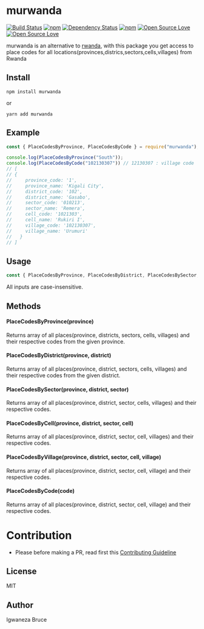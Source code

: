 # murwanda

[![Build Status](https://travis-ci.com/knowbee/murwanda.svg?token=yN9jXnk59suszMqNsJJb&branch=master)](https://travis-ci.com/knowbee/murwanda)
[![npm](https://img.shields.io/npm/dt/murwanda.svg)](https://www.npmjs.com/package/murwanda)
[![Dependency Status](https://david-dm.org/knowbee/murwanda.svg)](https://david-dm.org/knowbee/murwanda)
[![npm](https://img.shields.io/npm/v/murwanda.svg)](https://www.npmjs.com/package/murwanda)
[![Open Source Love](https://badges.frapsoft.com/os/v1/open-source.svg?v=102)](https://github.com/ellerbrock/open-source-badge/)
[![Open Source Love](https://badges.frapsoft.com/os/mit/mit.svg?v=102)](https://github.com/ellerbrock/open-source-badge/)

murwanda is an alternative to [rwanda](https://nodei.co/npm/rwanda/), with this package you get access to place codes for all locations(provinces,districs,sectors,cells,villages) from Rwanda


## Install

```cli
npm install murwanda
```

or

```cli
yarn add murwanda
```


## Example

```js
const { PlaceCodesByProvince, PlaceCodesByCode } = require("murwanda");

console.log(PlaceCodesByProvince("South"));
console.log(PlaceCodesByCode("102130307")) // 12130307 : village code
// [
// {
//     province_code: '1',
//     province_name: 'Kigali City',
//     district_code: '102',
//     district_name: 'Gasabo',
//     sector_code: '010213',
//     sector_name: 'Remera',
//     cell_code: '1021303',
//     cell_name: 'Rukiri I',
//     village_code: '102130307',
//     village_name: 'Urumuri'
//   }
// ]


```

## Usage

```js
const { PlaceCodesByProvince, PlaceCodesByDistrict, PlaceCodesBySector, PlaceCodesByCell, PlaceCodesByVillage, PlaceCodesByCode } = require("murwanda");
```

All inputs are case-insensitive.
## Methods


#### PlaceCodesByProvince(province)

  Returns array of all places(province, districts, sectors, cells, villages) and their respective codes from the given province.

#### PlaceCodesByDistrict(province, district)

  Returns array of all places(province, district, sectors, cells, villages) and their respective codes from the given district.

#### PlaceCodesBySector(province, district, sector)

  Returns array of all places(province, district, sector, cells, villages) and their respective codes.

#### PlaceCodesByCell(province, district, sector, cell)

 Returns array of all places(province, district, sector, cell, villages) and their respective codes.

#### PlaceCodesByVillage(province, district, sector, cell, village)


 Returns array of all places(province, district, sector, cell, village) and their respective codes.


#### PlaceCodesByCode(code)


 Returns array of all places(province, district, sector, cell, village) and their respective codes.

# Contribution

- Please before making a PR, read first this [Contributing Guideline](./CONTRIBUTING.md)

## License

MIT

## Author

Igwaneza Bruce
